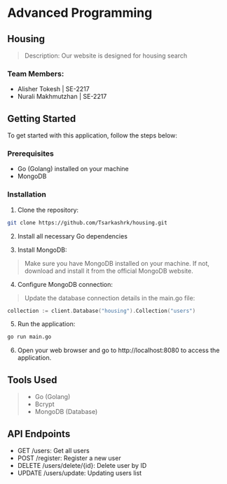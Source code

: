 # Advanced Programming

## Housing

> Description: Our website is designed for housing search

### Team Members:
- Alisher Tokesh | SE-2217
- Nurali Makhmutzhan | SE-2217

## Getting Started

To get started with this application, follow the steps below:

### Prerequisites

- Go (Golang) installed on your machine
- MongoDB 

### Installation

1. Clone the repository:
```bash
git clone https://github.com/Tsarkashrk/housing.git
```

2. Install all necessary Go dependencies

3. Install MongoDB:
> Make sure you have MongoDB installed on your machine. If not, download and install it from the official MongoDB website.

4. Configure MongoDB connection:
> Update the database connection details in the main.go file:
```go
collection := client.Database("housing").Collection("users")
```

5. Run the application:
```bash
go run main.go
```

6. Open your web browser and go to http://localhost:8080 to access the application.

## Tools Used
> - Go (Golang)
> - Bcrypt
> - MongoDB (Database)

## API Endpoints
- GET /users: Get all users
- POST /register: Register a new user
- DELETE /users/delete/{id}: Delete user by ID
- UPDATE /users/update: Updating users list
